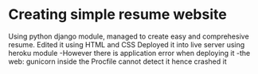 # Creating simple resume website

Using python django module, managed to create easy and comprehesive resume.
Edited it using HTML and CSS 
Deployed it into live server using heroku module
  -However there is application error when deploying it
  -the web: gunicorn inside the Procfile cannot detect it hence crashed it
